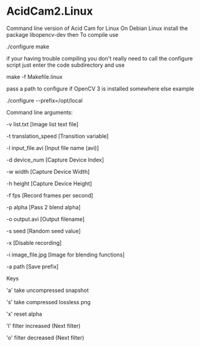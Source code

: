 # AcidCam2.Linux

Command line version of Acid Cam for Linux
On Debian Linux install the package libopencv-dev
then
To compile use

./configure
make

if your having trouble compiling you don't really need
to call the configure script just enter the code subdirectory and use

make -f Makefile.linux


pass a path to configure if OpenCV 3 is installed somewhere else example

./configure --prefix=/opt/local

Command line arguments:

-v list.txt [Image list text file]

-t translation_speed [Transition variable]

-l input_file.avi [Input file name (avi)]

-d device_num [Capture Device Index]

-w width [Capture Device Width]

-h height [Capture Device Height]

-f fps [Record frames per second]

-p alpha [Pass 2 blend alpha]

-o output.avi [Output filename]

-s seed [Random seed value]

-x [Disable recording]

-i image_file.jpg [Image for blending functions]

-a path [Save prefix]

Keys

'a' take uncompressed snapshot 

's' take compressed lossless png

'x' reset alpha

'l' filter increased (Next filter)

'o' filter decreased (Next filter)


